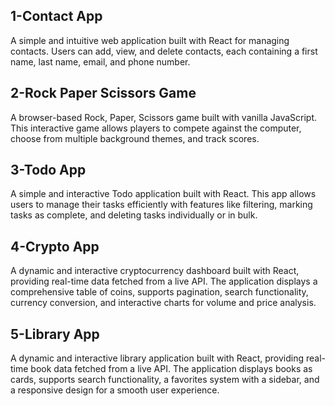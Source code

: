 ## 1-Contact App
A simple and intuitive web application built with React for managing contacts. Users can add, view, and delete contacts, each containing a first name, last name, email, and phone number.


## 2-Rock Paper Scissors Game
A browser-based Rock, Paper, Scissors game built with vanilla JavaScript. This interactive game allows players to compete against the computer, choose from multiple background themes, and track scores.


## 3-Todo App
A simple and interactive Todo application built with React. This app allows users to manage their tasks efficiently with features like filtering, marking tasks as complete, and deleting tasks individually or in bulk.


## 4-Crypto App
A dynamic and interactive cryptocurrency dashboard built with React, providing real-time data fetched from a live API. The application displays a comprehensive table of coins, supports pagination, search functionality, currency conversion, and interactive charts for volume and price analysis.


## 5-Library App
A dynamic and interactive library application built with React, providing real-time book data fetched from a live API. The application displays books as cards, supports search functionality, a favorites system with a sidebar, and a responsive design for a smooth user experience.



 
